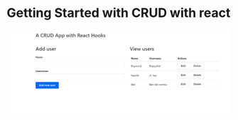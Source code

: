 # Getting Started with CRUD with react

![Finished App](https://github.com/Temmytope-seun/Sample-CRUD-app/blob/master/src/assets/crud.PNG)